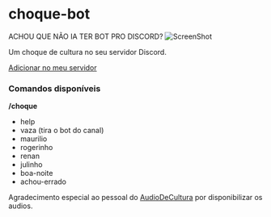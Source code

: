 # choque-bot
ACHOU QUE NÃO IA TER BOT PRO DISCORD?
![ScreenShot](https://i2.wp.com/www.metafictions.com/wp-content/uploads/2018/01/WhatsApp-Image-2018-01-09-at-14.11.45.jpeg?resize=720%2C470&ssl=1)

Um choque de cultura no seu servidor Discord.

[Adicionar no meu servidor](https://discordapp.com/oauth2/authorize?client_id=431889217795129355&scope=bot&permissions=3168256)

### Comandos disponíveis

**/choque**
 - help
 - vaza (tira o bot do canal)
 - maurilio
 - rogerinho
 - renan
 - julinho
 - boa-noite
 - achou-errado

Agradecimento especial ao pessoal do [AudioDeCultura](https://github.com/lagemanngui/audiodecultura) por disponibilizar os audios.